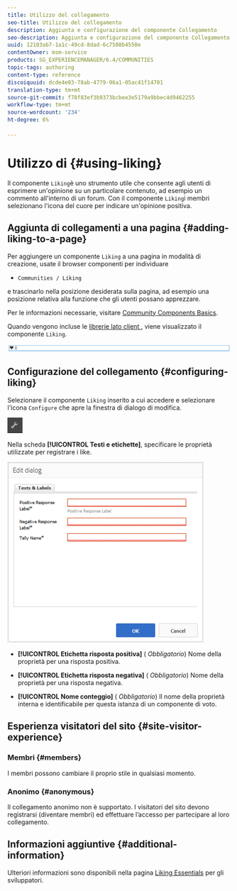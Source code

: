 ```yaml
---
title: Utilizzo del collegamento
seo-title: Utilizzo del collegamento
description: Aggiunta e configurazione del componente Collegamento
seo-description: Aggiunta e configurazione del componente Collegamento
uuid: 12103ab7-1a1c-49cd-8dad-6c7508b4550e
contentOwner: msm-service
products: SG_EXPERIENCEMANAGER/6.4/COMMUNITIES
topic-tags: authoring
content-type: reference
discoiquuid: dcde4e03-78ab-4779-96a1-05ac41f14701
translation-type: tm+mt
source-git-commit: f78f83ef3b9373bcbee3e5179a9bbec4d9462255
workflow-type: tm+mt
source-wordcount: '234'
ht-degree: 6%

---
```



# Utilizzo di {#using-liking}

Il componente `Liking`è uno strumento utile che consente agli utenti di esprimere un&#39;opinione su un particolare contenuto, ad esempio un commento all&#39;interno di un forum. Con il componente `Liking`i membri selezionano l&#39;icona del cuore per indicare un&#39;opinione positiva.

## Aggiunta di collegamenti a una pagina {#adding-liking-to-a-page}

Per aggiungere un componente `Liking` a una pagina in modalità di creazione, usate il browser componenti per individuare

* `Communities / Liking`

e trascinarlo nella posizione desiderata sulla pagina, ad esempio una posizione relativa alla funzione che gli utenti possano apprezzare.

Per le informazioni necessarie, visitare [Community Components Basics](basics.md).

Quando vengono incluse le [librerie lato client ](essentials-liking.md#essentials-for-client-side), viene visualizzato il componente `Liking`.

![chlimage_1-93](assets/chlimage_1-93.png)

## Configurazione del collegamento {#configuring-liking}

Selezionare il componente `Liking` inserito a cui accedere e selezionare l&#39;icona `Configure` che apre la finestra di dialogo di modifica.

![chlimage_1-94](assets/chlimage_1-94.png)

Nella scheda **[!UICONTROL Testi e etichette]**, specificare le proprietà utilizzate per registrare i like.

![chlimage_1-95](assets/chlimage_1-95.png)

* **[!UICONTROL Etichetta risposta positiva]**
(
*Obbligatorio*) Nome della proprietà per una risposta positiva.

* **[!UICONTROL Etichetta risposta negativa]**
(
*Obbligatorio*) Nome della proprietà per una risposta negativa.

* **[!UICONTROL Nome conteggio]**
(
*Obbligatorio*) Il nome della proprietà interna e identificabile per questa istanza di un componente di voto.

## Esperienza visitatori del sito {#site-visitor-experience}

### Membri {#members}

I membri possono cambiare il proprio stile in qualsiasi momento.

### Anonimo {#anonymous}

Il collegamento anonimo non è supportato. I visitatori del sito devono registrarsi (diventare membri) ed effettuare l’accesso per partecipare al loro collegamento.

## Informazioni aggiuntive {#additional-information}

Ulteriori informazioni sono disponibili nella pagina [Liking Essentials](essentials-liking.md) per gli sviluppatori.
